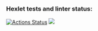 ### Hexlet tests and linter status:
[![Actions Status](https://github.com/helnwein/python-project-lvl1/workflows/hexlet-check/badge.svg)](https://github.com/helnwein/python-project-lvl1/actions)
<a href="https://codeclimate.com/github/codeclimate/codeclimate/maintainability"><img src="https://api.codeclimate.com/v1/badges/a99a88d28ad37a79dbf6/maintainability" /></a>